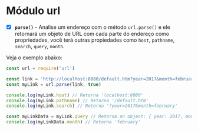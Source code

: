 # Módulo url

- [X] **`parse()`** - Analise um endereço com o método `url.parse()` e ele retornará um objeto de URL com cada parte do endereço como propriedades, você terá outras propiedades como `host`, `pathname`, `search`, `query`, `month`.

Veja o exemplo abaixo:

```js
const url = require('url')

const link = 'http://localhost:8080/default.htm?year=2017&month=february'
const myLink = url.parse(link, true)

console.log(myLink.host) // Retorna 'localhost:8080'
console.log(myLink.pathname) // Retorna '/default.htm'
console.log(myLink.search) // Retorna '?year=2017&month=february'

const myLinkData = myLink.query // Retorna an object: { year: 2017, month: 'february' }
console.log(myLinkData.month) // Retorna 'february'
```